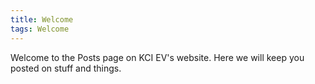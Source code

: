 ```yaml
---
title: Welcome
tags: Welcome
---
```

Welcome to the Posts page on KCI EV's website. Here we will keep
 you posted on stuff and things.
